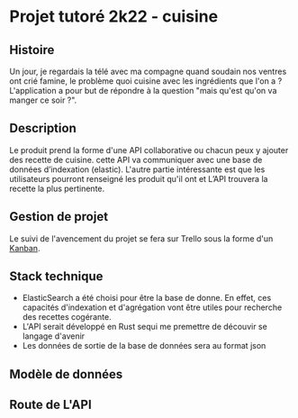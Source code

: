 # Projet tutoré 2k22 - cuisine

## Histoire
Un jour, je regardais la télé avec ma compagne quand soudain nos ventres ont crié famine, le problème quoi cuisine avec les ingrédients que l'on a ? L'application a pour but de répondre à la question "mais qu'est qu'on va manger ce soir ?".

## Description

Le produit prend la forme d'une API collaborative ou chacun peux y ajouter des recette de cuisine. cette API va communiquer avec une base de données d’indexation (elastic). L'autre partie intéressante est que les utilisateurs pourront renseigné les produit qu'il ont et L’API trouvera la recette la plus pertinente.

## Gestion de projet

Le suivi de l'avencement du projet se fera sur Trello sous la forme d'un [Kanban](https://trello.com/b/SXOiDUvl/projet-tutor%C3%A9-2k22-cuisine).


## Stack technique 

- ElasticSearch a été choisi pour être la base de donne. En effet, ces capacités d'indexation et d'agrégation vont être utiles pour recherche des recettes cogérante.
- L'API serait développé en Rust sequi me premettre de découvir se langage d'avenir
- Les données de sortie de la base de données sera au format json

## Modèle de données

## Route de L'API 

